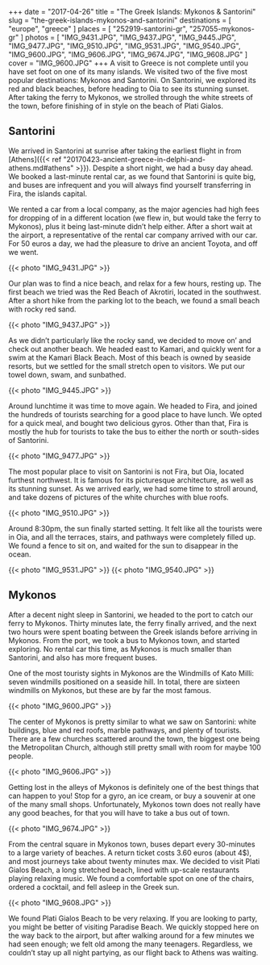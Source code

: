 +++
date   = "2017-04-26"
title  = "The Greek Islands: Mykonos & Santorini"
slug   = "the-greek-islands-mykonos-and-santorini"
destinations = [ "europe", "greece" ]
places = [ "252919-santorini-gr", "257055-mykonos-gr" ]
photos = [
  "IMG_9431.JPG", "IMG_9437.JPG", "IMG_9445.JPG", "IMG_9477.JPG", "IMG_9510.JPG",
  "IMG_9531.JPG", "IMG_9540.JPG", "IMG_9600.JPG", "IMG_9606.JPG", "IMG_9674.JPG",
  "IMG_9608.JPG"
]
cover = "IMG_9600.JPG"
+++
A visit to Greece is not complete until you have set foot on one of its many islands. We visited two of the five most popular destinations: Mykonos and Santorini. On Santorini, we explored its red and black beaches, before heading to Oia to see its stunning sunset. After taking the ferry to Mykonos, we strolled through the white streets of the town, before finishing of in style on the beach of Plati Gialos.
<!--more-->

## Santorini
We arrived in Santorini at sunrise after taking the earliest flight in from [Athens]({{< ref "20170423-ancient-greece-in-delphi-and-athens.md#athens" >}}). Despite a short night, we had a busy day ahead. We booked a last-minute rental car, as we found that Santorini is quite big, and buses are infrequent and you will always find yourself transferring in Fira, the islands capital.

We rented a car from a local company, as the major agencies had high fees for dropping of in a different location (we flew in, but would take the ferry to Mykonos), plus it being last-minute didn’t help either. After a short wait at the airport, a representative of the rental car company arrived with our car. For 50 euros a day, we had the pleasure to drive an ancient Toyota, and off we went.

{{< photo "IMG_9431.JPG" >}}

Our plan was to find a nice beach, and relax for a few hours, resting up. The first beach we tried was the Red Beach of Akrotiri, located in the southwest. After a short hike from the parking lot to the beach, we found a small beach with rocky red sand.

{{< photo "IMG_9437.JPG" >}}

As we didn’t particularly like the rocky sand, we decided to move on’ and check out another beach. We headed east to Kamari, and quickly went for a swim at the Kamari Black Beach. Most of this beach is owned by seaside resorts, but we settled for the small stretch open to visitors. We put our towel down, swam, and sunbathed.

{{< photo "IMG_9445.JPG" >}}

Around lunchtime it was time to move again. We headed to Fira, and joined the hundreds of tourists searching for a good place to have lunch. We opted for a quick meal, and bought two delicious gyros. Other than that, Fira is mostly the hub for tourists to take the bus to either the north or south-sides of Santorini.

{{< photo "IMG_9477.JPG" >}}

The most popular place to visit on Santorini is not Fira, but Oia, located furthest northwest. It is famous for its picturesque architecture, as well as its stunning sunset. As we arrived early, we had some time to stroll around, and take dozens of pictures of the white churches with blue roofs.

{{< photo "IMG_9510.JPG" >}}

Around 8:30pm, the sun finally started setting. It felt like all the tourists were in Oia, and all the terraces, stairs, and pathways were completely filled up. We found a fence to sit on, and waited for the sun to disappear in the ocean.

{{< photo "IMG_9531.JPG" >}}
{{< photo "IMG_9540.JPG" >}}

## Mykonos
After a decent night sleep in Santorini, we headed to the port to catch our ferry to Mykonos. Thirty minutes late, the ferry finally arrived, and the next two hours were spent boating between the Greek islands before arriving in Mykonos. From the port, we took a bus to Mykonos town, and started exploring. No rental car this time, as Mykonos is much smaller than Santorini, and also has more frequent buses.

One of the most touristy sights in Mykonos are the Windmills of Kato Milli: seven windmills positioned on a seaside hill. In total, there are sixteen windmills on Mykonos, but these are by far the most famous.

{{< photo "IMG_9600.JPG" >}}

The center of Mykonos is pretty similar to what we saw on Santorini: white buildings, blue and red roofs, marble pathways, and plenty of tourists. There are a few churches scattered around the town, the biggest one being the Metropolitan Church, although still pretty small with room for maybe 100 people.

{{< photo "IMG_9606.JPG" >}}

Getting lost in the alleys of Mykonos is definitely one of the best things that can happen to you! Stop for a gyro, an ice cream, or buy a souvenir at one of the many small shops. Unfortunately, Mykonos town does not really have any good beaches, for that you will have to take a bus out of town.

{{< photo "IMG_9674.JPG" >}}

From the central square in Mykonos town, buses depart every 30-minutes to a large variety of beaches. A return ticket costs 3.60 euros (about 4$), and most journeys take about twenty minutes max. We decided to visit Plati Gialos Beach, a long stretched beach, lined with up-scale restaurants playing relaxing music. We found a comfortable spot on one of the chairs, ordered a cocktail, and fell asleep in the Greek sun.

{{< photo "IMG_9608.JPG" >}}

We found Plati Gialos Beach to be very relaxing. If you are looking to party, you might be better of visiting Paradise Beach. We quickly stopped here on the way back to the airport, but after walking around for a few minutes we had seen enough; we felt old among the many teenagers. Regardless, we couldn’t stay up all night partying, as our flight back to Athens was waiting.